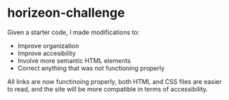 # horizeon-challenge
Given a starter code, I made modifications to:
- Improve organization
- Improve accesibility
- Involve more semantic HTML elements
- Correct anything that was not functioning properly 

All links are now functinoing properly, both HTML and CSS files are easier to read, and the site will be more compatible in terms of accessibility. 

